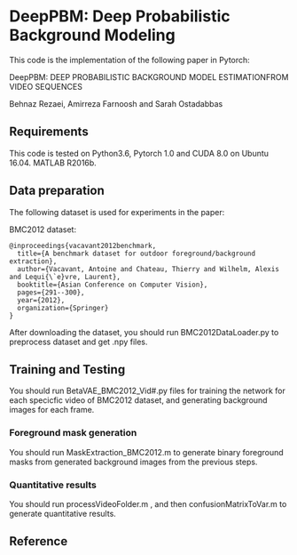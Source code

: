 # DeepPBM: Deep Probabilistic Background Modeling

This code is the implementation of the following paper in Pytorch:

DeepPBM: DEEP PROBABILISTIC BACKGROUND MODEL ESTIMATIONFROM VIDEO SEQUENCES

Behnaz Rezaei, Amirreza Farnoosh and Sarah Ostadabbas


## Requirements

This code is tested on Python3.6, Pytorch 1.0 and CUDA 8.0 on Ubuntu 16.04. MATLAB R2016b.

## Data preparation

The following dataset is used for experiments in the paper:

BMC2012 dataset:

```
@inproceedings{vacavant2012benchmark,
  title={A benchmark dataset for outdoor foreground/background extraction},
  author={Vacavant, Antoine and Chateau, Thierry and Wilhelm, Alexis and Lequi{\`e}vre, Laurent},
  booktitle={Asian Conference on Computer Vision},
  pages={291--300},
  year={2012},
  organization={Springer}
}
```

After downloading the dataset, you should run BMC2012DataLoader.py to preprocess dataset and get .npy files.

## Training and Testing

You should run BetaVAE_BMC2012_Vid#.py files for training the network for each specicfic video of BMC2012 dataset, and generating background images for each frame. 

### Foreground mask generation

You should run MaskExtraction_BMC2012.m to generate binary foreground masks from generated background images from the previous steps.

### Quantitative results

You should run processVideoFolder.m , and then confusionMatrixToVar.m to generate quantitative results. 

## Reference

